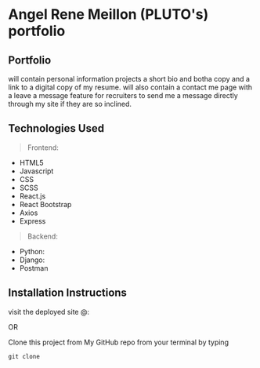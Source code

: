 # Angel Rene Meillon (PLUTO's) portfolio

## Portfolio

will contain personal information projects a short bio and botha copy and a link to a digital copy of my resume.
will also contain a contact me page with a leave a message feature for recruiters to send me a message directly through my site if they are so inclined.

## Technologies Used

> Frontend:

- HTML5
- Javascript
- CSS
- SCSS
- React.js
- React Bootstrap
- Axios
- Express

> Backend:

- Python:
- Django:
- Postman


## Installation Instructions

visit the deployed site @:

OR

Clone this project from My GitHub repo from your terminal by typing
``` 
git clone 
